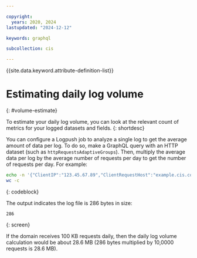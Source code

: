 ```yaml
---

copyright:
  years: 2020, 2024
lastupdated: "2024-12-12"

keywords: graphql

subcollection: cis

---
```


{{site.data.keyword.attribute-definition-list}}

# Estimating daily log volume
{: #volume-estimate}

To estimate your daily log volume, you can look at the relevant count of metrics for your logged datasets and fields.
{: shortdesc}

You can configure a Logpush job to analyze a single log to get the average amount of data per log. To do so, make a GraphQL query with an HTTP dataset (such as `httpRequestsAdaptiveGroups`). Then, multiply the average data per log by the average number of requests per day to get the number of requests per day. For example:

```sh
echo -n '{"ClientIP":"123.45.67.89","ClientRequestHost":"example.cis.com","ClientRequestMethod":"GET","ClientRequestURI":"/shark/sl-12345","EdgeEndTimestamp":1724947703387000000,"EdgeResponseBytes":495,"EdgeResponseStatus":200,"EdgeStartTimestamp":1724947703256000000,"RayID":"ffadcca953ea3908"}' | \
wc -c
```
{: codeblock}

The output indicates the log file is 286 bytes in size:

```
286
```
{: screen}

If the domain receives 100 KB requests daily, then the daily log volume calculation would be about 28.6 MB (286 bytes multiplied by 10,0000 requests is 28.6 MB).
